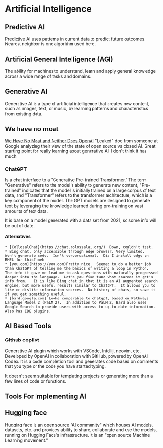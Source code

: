 
# Artificial Intelligence

## Predictive AI

Predictive AI uses patterns in current data to predict future outcomes.  Nearest neighbor is one algorithm used here.

## Artificial General Intelligence (AGI)
The ability for machines to understand, learn and apply general knowledge across a wide range of tasks and domains.

## Generative AI

Generative AI is a type of artificial intelligence that creates new content, such as images, text, or music, by learning patterns and characteristics from existing data.


## We have no moat
[We Have No Moat and Neither Does OpenAI](https://www.semianalysis.com/p/google-we-have-no-moat-and-neither) "Leaked" doc from someone at Google analyzing their view of the state of open source vs closed AI. Great starting point for really learning about generative AI.  I don't think it has much

### ChatGPT
Is a chat interface to a "Generative Pre-trained Transformer." The term "Generative" refers to the model's ability to generate new content, "Pre-trained" indicates that the model is initially trained on a large corpus of text data, and "Transformer" refers to the transformer architecture, which is a key component of the model. The GPT models are designed to generate text by leveraging the knowledge learned during pre-training on vast amounts of text data.

It is base on a model generated with a data set from 2021, so some info will be out of date.

#### Alternatives

	* [CollosalChat](https://chat.colossalai.org/)  Down, couldn't test.
	* Bing chat, only accessible through edge browser. Very limited.  Won't generate code.  Isn't conversational.  Did I install edge on RHEL for this? meh
	* [you.com](https://you.com)Pretty nice.  Seemed to do a better job than ChatGPT of telling me the basics of writing a loop in Python.  The info it gave me lead me to ask questions with naturally progressed deeper into the language.  Let's you fine tune what sources it get's info from.   It is like Bing chat in that it is an AI augmented search engine, but more useful results similar to ChatGPT.  It allows you to like or dislike information sources.  No history of chats, so save it if you get something useful.
	* [bard.google.com] Looks comparable to chatgpt, based on Pathways Language Model 2 (PaLM 2).  In addition to PaLM 2, Bard also uses Google Search to provide users with access to up-to-date information.  Also has IDE plugins.
	
## AI Based Tools

### Github copilot
Generative AI plugin which works with VSCode, Intellij, neovim, etc.
Developed by OpenAI in collaboration with GitHub, powered by OpenAI Codex.  It is a code completion tool and generates code based on comments that you type or the code you have started typing.

It doesn't seem suitable for templating projects or generating more than a few lines of code or functions.



## Tools For Implementing AI

## Hugging face
[Hugging face](https://huggingface.co/) is an open source "AI community" which houses AI models, datasets, etc. and provides ability to share, collaborate and use the models, running on Hugging Face's infrastructure.  It is an "open source Machine Learning movement."



